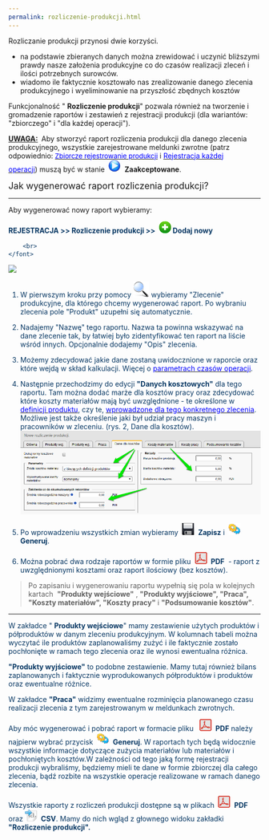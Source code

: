 ```yaml
---
permalink: rozliczenie-produkcji.html
---
```

Rozliczanie produkcji przynosi dwie korzyści.&nbsp;

- na podstawie zbieranych danych można zrewidować i uczynić bliższymi prawdy nasze założenia produkcyjne co do czasów realizacji zleceń i ilości potrzebnych surowców.
- wiadomo ile faktycznie kosztowało nas zrealizowanie danego zlecenia produkcyjnego i wyeliminowanie na przyszłość zbędnych kosztów

  

 Funkcjonalność " **Rozliczenie produkcji**" pozwala również na tworzenie i gromadzenie raportów i zestawień z rejestracji produkcji (dla wariantów: "zbiorczego" i "dla każdej operacji"). 
  

**<u>UWAGA:</u>&nbsp;** Aby stworzyć raport rozliczenia produkcji dla danego zlecenia produkcyjnego, wszystkie zarejestrowane meldunki zwrotne (patrz odpowiednio:<font color="#0000ff" style="font-size:10pt"> <a href="/zbiorcze-rejestrowanie-produkcji"><font color="#0000ff">Zbiorcze rejestrowanie produkcji</font></a></font>&nbsp;i [<font color="#0000ff">Rejestracja każdej operacji</font>](/rejestracja-kazdej-operacji))&nbsp;muszą być w stanie&nbsp; ![](/images/startIcon24.png)&nbsp; **Zaakceptowane**.

  

  

<font size="4">Jak wygenerować raport rozliczenia produkcji?</font>

* * *

Aby wygenerować nowy raport&nbsp;wybieramy:

  

<font color="#073763"><b>REJESTRACJA &gt;&gt; Rozliczenie produkcji &gt;&gt; </b></font>
 **![](/images/newIcon24.png)&nbsp;**<font color="#073763"><b>Dodaj nowy</b></font>

<font color="#073763">

        <br>
    </font>

![](/images/rejestracja-%20rozliczenie%20produkcji-%20strza%C5%82ki.png)
1. W pierwszym kroku przy pomocy ![](/images/lupka.png)&nbsp;wybieramy "Zlecenie" produkcyjne, dla którego chcemy wygenerować raport. Po wybraniu zlecenia pole "Produkt" uzupełni się automatycznie.  
  

2. Nadajemy "Nazwę" tego raportu. Nazwa ta powinna wskazywać na dane zlecenie tak, by łatwiej było zidentyfikować ten raport na liście wśród innych.&nbsp;Opcjonalnie dodajemy "Opis" zlecenia.  
  
3. Możemy zdecydować jakie dane zostaną uwidocznione w raporcie oraz które wejdą w skład kalkulacji. Więcej o [<font color="#0000ff">parametrach czasów operacji</font>](/normy-czasowe).  
  
4. Następnie przechodzimy do edycji **"Danych kosztowych"** dla tego raportu. Tam można dodać marże dla kosztów pracy oraz zdecydować które koszty materiałów mają być uwzględnione - te określone w [<font color="#0000ff">definicji produktu</font>](/produkty), czy te, [<font color="#0000ff">wprowadzone dla tego konkretnego zlecenia</font>](/ceny-materialow-dla-zlecenia). Możliwe jest także określenie jaki był udział pracy maszyn i pracowników w zleceniu. (rys. 2, Dane dla kosztów). 
[![](/images/dane%20dla%20koszt%C3%B3w-%20strza%C5%82ki.png)](/images/dane%20dla%20koszt%C3%B3w-%20strza%C5%82ki.png)
  
5. Po wprowadzeniu wszystkich zmian wybieramy&nbsp; ![](/images/saveIcon24.png)&nbsp; **Zapisz** i **&nbsp;**![](/images/generateIcon24.png)&nbsp; **Generuj**.  
  
6. Można pobrać dwa rodzaje raportów w formie pliku&nbsp; ![](/images/pdfIcon24.png)&nbsp; **PDF** &nbsp;- raport z uwzględnionymi kosztami oraz raport ilościowy (bez kosztów).

> Po zapisaniu i wygenerowaniu raportu wypełnią się pola w kolejnych kartach&nbsp; **"Produkty wejściowe"** , **"Produkty wyjściowe", "Praca", "Koszty materiałów", "Koszty pracy"** i **"Podsumowanie kosztów"**.

  

  

* * *

W zakładce " **Produkty wejściowe**" mamy zestawienie użytych produktów i półproduktów w danym zleceniu produkcyjnym.&nbsp;W kolumnach tabeli można wyczytać ile produktów zaplanowaliśmy zużyć i ile faktycznie zostało pochłonięte w ramach tego zlecenia oraz ile wynosi ewentualna różnica.&nbsp;

  

**"Produkty wyjściowe"** to podobne zestawienie. Mamy tutaj również bilans zaplanowanych i faktycznie wyprodukowanych półproduktów i produktów oraz ewentualne różnice.

  

W zakładce **"Praca"** widzimy ewentualne rozminięcia planowanego czasu realizacji zlecenia z tym zarejestrowanym w meldunkach zwrotnych.

  

Aby móc wygenerować i&nbsp;pobrać raport w formacie pliku&nbsp;&nbsp; ![](/images/pdfIcon24.png)&nbsp; **PDF** należy najpierw wybrać przycisk&nbsp; ![](/images/generateIcon24.png)&nbsp; **Generuj**. W raportach tych będą widocznie wszystkie informacje dotyczące zużycia materiałów lub materiałów i pochłoniętych kosztów.W zależności od tego jaką formę rejestracji produkcji wybraliśmy, będziemy mieli te dane w formie zbiorczej dla całego zlecenia, bądź rozbite na wszystkie operacje realizowane w ramach danego zlecenia.&nbsp;

  

Wszystkie raporty z rozliczeń produkcji dostępne są w plikach&nbsp; ![](/images/pdfIcon24.png)&nbsp; **PDF** oraz ![](/images/exportToCsvIcon24.png)&nbsp; **CSV**. Mamy do nich wgląd z głownego widoku zakładki **"Rozliczenie produkcji".**

